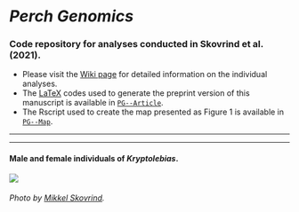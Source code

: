 # _Perch Genomics_

### Code repository for analyses conducted in Skovrind et al. (2021).

- Please visit the [Wiki page](https://github.com/layka-pacheco/PerchGenomics/wiki) for detailed information on the individual analyses.
- The [LaTeX](https://en.wikipedia.org/wiki/LaTeX) codes used to generate the preprint version of this manuscript is available in [`PG--Article`](https://github.com/layka-pacheco/PerchGenomics/tree/main/PG--Article).
- The Rscript used to create the map presented as Figure 1 is available in [`PG--Map`](https://github.com/layka-pacheco/PerchGenomics/tree/main/PG--Pipeline/PG--Plots/PG--Map).
***
***

#### Male and female individuals of _Kryptolebias_.

![](https://github.com/layka-pacheco/PerchGenomics/blob/main/PG--Pipeline/PG--GitHubAuxiliaryFiles/PG--PhotoWiki.jpeg)

###### Photo by [Mikkel Skovrind](mikkel.skovrind@sund.ku.dk).
